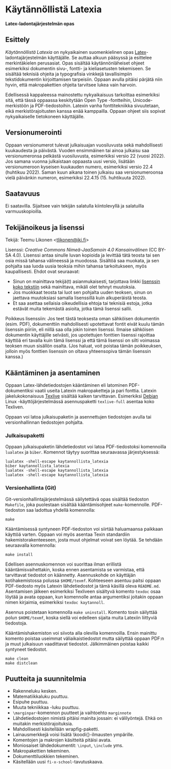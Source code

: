 Käytännöllistä Latexia
======================

**Latex-ladontajärjestelmän opas**


Esittely
--------

*Käytännöllistä Latexia* on nykyaikainen suomenkielinen opas
[Latex](https://fi.wikipedia.org/wiki/LaTeX)-ladontajärjestelmän
käyttäjälle. Se auttaa alkuun pääsyssä ja esittelee merkintäkielen
perusasiat. Opas sisältää käytännönläheiset ohjeet esimerkiksi
dokumentin sivu-, fontti- ja kieliasetusten tekemiseen. Se sisältää
teknisiä ohjeita ja typografisia vinkkejä tavallisimpiin
tekstidokumentin kirjoittamisen tarpeisiin. Oppaan avulla pitäisi
pärjätä niin hyvin, että makropakettien ohjeita tarvitsee lukea vain
harvoin.

Edellisessä kappaleessa mainostettu nykyaikaisuus tarkoittaa esimerkiksi
sitä, että tässä oppaassa keskitytään Open Type -fontteihin,
Unicode-merkistöön ja PDF-tiedostoihin. Latexin vanha fonttitekniikka
sivuutetaan, eikä merkistörajoitusten kanssa enää kamppailla. Oppaan
ohjeet siis sopivat nykyaikaiselle tietokoneen käyttäjälle.


Versionumerointi
----------------

Oppaan versionumerot tulevat julkaisuajan vuosiluvusta sekä
mahdollisesti kuukaudesta ja päivästä. Vuoden ensimmäinen tai ainoa
julkaisu saa versionumeronsa pelkästä vuosiluvusta, esimerkiksi versio
22 (vuosi 2022). Jos samana vuonna julkaistaan oppaasta uusi versio,
lisätään versionumeroon kyseisen kuukauden numero, esimerkiksi versio
22.4 (huhtikuu 2022). Saman kuun aikana toinen julkaisu saa
versionumeroonsa vielä päivänkin numeron, esimerkiksi 22.4.15 (15.
huhtikuuta 2022).


Saatavuus
---------

Ei saatavilla. Sijaitsee vain tekijän salatulla kiintolevyllä ja
salatuilla varmuuskopioilla.


Tekijänoikeus ja lisenssi
-------------------------

Tekijä: Teemu Likonen <<tlikonen@iki.fi>>

Lisenssi: *Creative Commons Nimeä-JaaSamoin 4.0 Kansainvälinen* (CC
BY-SA 4.0). Lisenssi antaa sinulle luvan kopioida ja levittää tätä
teosta tai sen osia missä tahansa välineessä ja muodossa. Sisältöä saa
muokata, ja sen pohjalta saa luoda uusia teoksia mihin tahansa
tarkoitukseen, myös kaupallisesti. Ehdot ovat seuraavat:

  - Sinun on mainittava tekijä(t) asianmukaisesti, tarjottava linkki
    [lisenssin koko tekstiin][CC] sekä mainittava, mikäli olet tehnyt
    muutoksia.
  - Jos muokkaat teosta tai luot sen pohjalta uuden teoksen, sinun on
    jaettava muutoksiasi samalla lisenssillä kuin alkuperäistä teosta.
  - Et saa asettaa sellaisia oikeudellisia ehtoja tai teknisiä estoja,
    jotka estävät muita tekemästä asioita, jotka tämä lisenssi sallii.

[CC]: https://creativecommons.org/licenses/by-sa/4.0/legalcode.fi

Poikkeus lisenssiin: Jos teet tästä teoksesta oman sähköisen dokumentin
(esim. PDF), dokumenttiin mahdollisesti upotettavat fontit eivät kuulu
tämän lisenssin piiriin, eli niillä saa olla jokin toinen lisenssi.
Ilmaise sähköisen dokumentin käyttäjille selvästi, jos upotettujen
fonttien lisenssi rajoittaa käyttöä eri tavalla kuin tämä lisenssi ja
että tämä lisenssi on silti voimassa teoksen muun sisällön osalta. (Jos
haluat, voit poistaa tämän poikkeuksen, jolloin myös fonttien lisenssin
on oltava yhteensopiva tämän lisenssin kanssa.)


Kääntäminen ja asentaminen
--------------------------

Oppaan Latex-lähdetiedostojen kääntäminen eli latominen PDF-dokumentiksi
vaatii useita Latexin makropaketteja ja pari fonttia. Latexin
jakelukokonaisuus [Texlive](https://tug.org/texlive/) sisältää kaiken
tarvittavan. Esimerkiksi [Debian](https://www.debian.org) Linux
-käyttöjärjestelmässä asennuspaketti `texlive-full` asentaa koko
Texliven.

Oppaan voi latoa julkaisupaketin ja asennettujen tiedostojen avulla tai
versionhallinnan tiedostojen pohjalta.


### Julkaisupaketti

Oppaan julkaisupaketin lähdetiedostot voi latoa PDF-tiedostoksi
komennoilla `lualatex` ja `biber`. Komennot täytyy suorittaa seuraavassa
järjestyksessä:

    lualatex -shell-escape kaytannollista_latexia
    biber kaytannollista_latexia
    lualatex -shell-escape kaytannollista_latexia
    lualatex -shell-escape kaytannollista_latexia


### Versionhallinta (Git)

Git-versionhallintajärjestelmässä säilytettävä opas sisältää tiedoston
`Makefile`, joka puolestaan sisältää kääntämisohjeet `make`-komennolle.
PDF-tiedoston saa ladottua yhdellä komennolla:

    make

Kääntämisessä syntyneen PDF-tiedoston voi siirtää haluamaansa paikkaan
käyttöä varten. Oppaan voi myös asentaa Texin standardiin
hakemistorakenteeseen, josta muut ohjelmat voivat sen löytää. Se tehdään
seuraavalla komennolla:

    make install

Edellisen asennuskomennon voi suorittaa ilman erillistä
kääntämisvaihettakin, koska ennen asentamista se varmistaa, että
tarvittavat tiedostot on käännetty. Asennuskohde on käyttäjän
kotihakemistossa polussa `$HOME/texmf`. Kohteeseen asentuu paitsi oppaan
PDF-tiedosto myös Latexin lähdetiedostot ja tämä käsillä oleva
`README.md`. Asentamisen jälkeen esimerkiksi Texliveen sisältyvä komento
`texdoc` osaa löytää ja avata oppaan, kun komennolle antaa argumentiksi
joitakin oppaan nimen kirjaimia, esimerkiksi `texdoc kaytannoll`.

Asennus poistetaan komennolla `make uninstall`. Komento tosin säilyttää
polun `$HOME/texmf`, koska siellä voi edelleen sijaita muita Latexiin
liittyviä tiedostoja.

Kääntämishakemiston voi siivota alla olevilla komennoilla. Ensin
mainittu komento poistaa useimmat väliaikaistiedostot mutta säilyttää
oppaan PDF:n ja muut julkaisuun vaadittavat tiedostot. Jälkimmäinen
poistaa kaikki syntyneet tiedostot.

    make clean
    make distclean


Puutteita ja suunnitelmia
-------------------------

  - Rakenneluku kesken.
  - Matematiikkaluku puuttuu.
  - Esipuhe puuttuu.
  - Muuta tekniikkaa -luku puuttuu.
  - `\marginpar`-komennon puutteet ja vaihtoehto `marginnote`
  - Lähdetiedostojen nimistä pitäisi mainita jossain: ei välilyöntejä.
    Ehkä on muitakin merkistörajoituksia.
  - Mahdollisesti käsitellään wrapfig-paketti.
  - Lainausmerkkejä voisi lisätä \koodi{}-ilmausten ympärille.
  - Komentojen ja makrojen käsitteitä pitäisi avata.
  - Moniosaiset lähdedokumentit: `\input`, `\include` yms.
  - Makropakettien tekeminen.
  - Dokumenttiluokkien tekeminen.
  - Käsitellään uusi `fi-x-school`-tavutuskaava.
